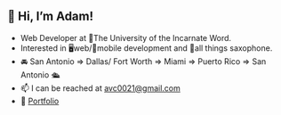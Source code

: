 

## 👋 Hi, I’m Adam!
- Web Developer at 🏫The University of the Incarnate Word.
- Interested in 🖥️web/📱mobile development and 🎷all things saxophone.
- 🚘 San Antonio => Dallas/ Fort Worth => Miami => Puerto Rico => San Antonio 🛳
- 📫 I can be reached at avc0021@gmail.com
- 💼 [Portfolio](https://avc0021.github.io/Portfolio-3.0/#about)




